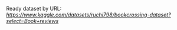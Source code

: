 Ready dataset by URL: _https://www.kaggle.com/datasets/ruchi798/bookcrossing-dataset?select=Book+reviews_
